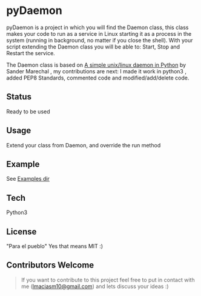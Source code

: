 pyDaemon
=========

pyDaemon is a project in which you will find the Daemon class, this class
makes your code to run as a service in Linux starting it as a process in the
system (running in background, no matter if you close the shell). With your
script extending the Daemon class you will be able to: Start, Stop and Restart
the service.

The Daemon class is based on [A simple unix/linux daemon in Python] by Sander
Marechal , my contributions are next: I made it work in python3 , added PEP8
Standards, commented code and modified/add/delete code.


Status
----

Ready to be used

Usage
----

Extend your class from Daemon, and override the run method

Example
----
See [Examples dir]


Tech
------

Python3


License
-----
"Para el pueblo"
Yes that means MIT :)


Contributors Welcome
----
> If you want to contribute to this project feel free to
> put in contact with me (lmaciasm10@gmail.com) and lets discuss
> your ideas :)


[A simple unix/linux daemon in Python]:www.jejik.com/articles/2007/02/a_simple_unix_linux_daemon_in_python/
[Examples dir]:https://github.com/leoswaldo/pyDaemon/tree/master/examples